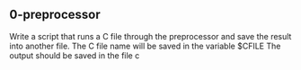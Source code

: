 ## 0-preprocessor
Write a script that runs a C file through the preprocessor and save the result into another file.
    The C file name will be saved in the variable $CFILE
    The output should be saved in the file c

